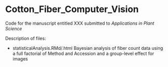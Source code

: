 # Cotton_Fiber_Computer_Vision
Code for the manuscript entitled XXX submitted to _Applications in Plant Science_

Description of files:
* statisticalAnalysis.RMd/.html Bayesian analysis of fiber count data using a full factorial of Method and Accession and a group-level effect for images

